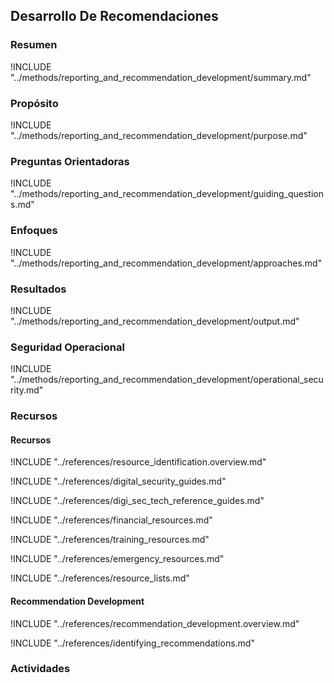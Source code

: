 ## Desarrollo De Recomendaciones

### Resumen

!INCLUDE "../methods/reporting_and_recommendation_development/summary.md"

### Propósito

!INCLUDE "../methods/reporting_and_recommendation_development/purpose.md"

### Preguntas Orientadoras

!INCLUDE "../methods/reporting_and_recommendation_development/guiding_questions.md"

### Enfoques

!INCLUDE "../methods/reporting_and_recommendation_development/approaches.md"

### Resultados

!INCLUDE "../methods/reporting_and_recommendation_development/output.md"

### Seguridad Operacional

!INCLUDE "../methods/reporting_and_recommendation_development/operational_security.md"

### Recursos

<div class="greybox">

#### Recursos

!INCLUDE "../references/resource_identification.overview.md"

!INCLUDE "../references/digital_security_guides.md"

!INCLUDE "../references/digi_sec_tech_reference_guides.md"

!INCLUDE "../references/financial_resources.md"

!INCLUDE "../references/training_resources.md"

!INCLUDE "../references/emergency_resources.md"

!INCLUDE "../references/resource_lists.md"

#### Recommendation Development

!INCLUDE "../references/recommendation_development.overview.md"

!INCLUDE "../references/identifying_recommendations.md"

</div>

### Actividades

